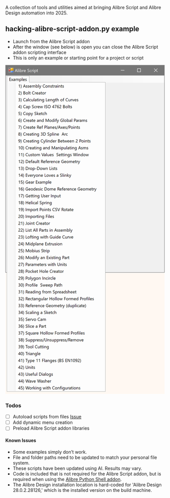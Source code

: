 A collection of tools and utilities aimed at bringing Alibre Script and Alibre Design automation into 2025.

## hacking-alibre-script-addon.py example
- Launch from the Alibre Script addon
- After the window (see below) is open you can close the Alibre Script addon scripting interface
- This is only an example or starting point for a project or script

![alt text](SNAG-0845.png)

### Todos

- [ ] Autoload scripts from files [Issue](https://github.com/Testbed-for-Alibre-Design/Alibre-Script-Runner/issues/2)
- [ ] Add dynamic menu creation
- [ ] Preload Alibre Script addon libraries

#### Known Issues
- Some examples simply don’t work.
- File and folder paths need to be updated to match your personal file system.
- These scripts have been updated using AI. Results may vary.
- Code is included that is not required for the Alibre Script addon, but is required when using the [Alibre Python Shell addon](https://github.com/Testbed-for-Alibre-Design/AlibrePythonShellAddon).
- The Alibre Design installation location is hard-coded for 'Alibre Design 28.0.2.28126,' which is the installed version on the build machine.
